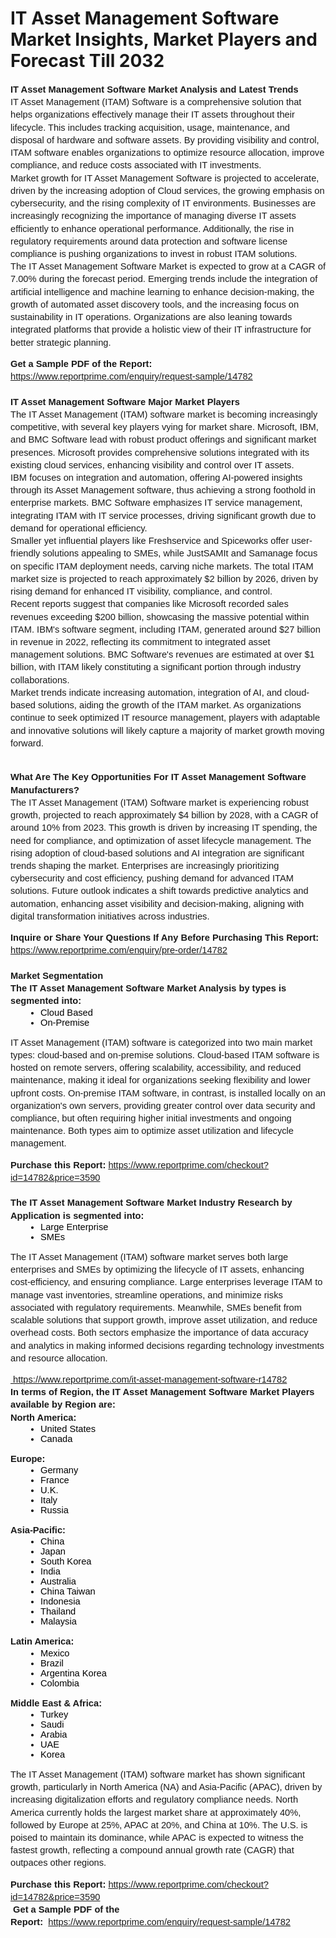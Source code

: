 <p style="line-height: 1.38; margin-top: 0pt; margin-bottom: 0pt;font-family: Arial,sans-serif;font-weight: 400;font-variant: normal;font-size: 11pt;" data-mce-style="line-height: 1.38; margin-top: 0pt; margin-bottom: 0pt;font-family: Arial,sans-serif;font-weight: 400;font-variant: normal;font-size: 11pt;"><h1>IT Asset Management Software Market Insights, Market Players and Forecast Till 2032</h1></p><p style="line-height: 1.38; margin-top: 0pt; margin-bottom: 0pt;font-family: Arial,sans-serif;font-weight: 400;font-variant: normal;font-size: 11pt;" data-mce-style="line-height: 1.38; margin-top: 0pt; margin-bottom: 0pt;font-family: Arial,sans-serif;font-weight: 400;font-variant: normal;font-size: 11pt;"><strong>IT Asset Management Software Market Analysis and Latest Trends</strong></p>
<p style="line-height: 1.38; margin-top: 0pt; margin-bottom: 0pt;font-family: Arial,sans-serif;font-weight: 400;font-variant: normal;font-size: 11pt;" data-mce-style="line-height: 1.38; margin-top: 0pt; margin-bottom: 0pt;font-family: Arial,sans-serif;font-weight: 400;font-variant: normal;font-size: 11pt;"><p style="line-height: 1.38; margin-top: 0pt; margin-bottom: 0pt;font-family: Arial,sans-serif;font-weight: 400;font-variant: normal;font-size: 11pt;" data-mce-style="line-height: 1.38; margin-top: 0pt; margin-bottom: 0pt;font-family: Arial,sans-serif;font-weight: 400;font-variant: normal;font-size: 11pt;">IT Asset Management (ITAM) Software is a comprehensive solution that helps organizations effectively manage their IT assets throughout their lifecycle. This includes tracking acquisition, usage, maintenance, and disposal of hardware and software assets. By providing visibility and control, ITAM software enables organizations to optimize resource allocation, improve compliance, and reduce costs associated with IT investments.</p><p style="line-height: 1.38; margin-top: 0pt; margin-bottom: 0pt;font-family: Arial,sans-serif;font-weight: 400;font-variant: normal;font-size: 11pt;" data-mce-style="line-height: 1.38; margin-top: 0pt; margin-bottom: 0pt;font-family: Arial,sans-serif;font-weight: 400;font-variant: normal;font-size: 11pt;">Market growth for IT Asset Management Software is projected to accelerate, driven by the increasing adoption of Cloud services, the growing emphasis on cybersecurity, and the rising complexity of IT environments. Businesses are increasingly recognizing the importance of managing diverse IT assets efficiently to enhance operational performance. Additionally, the rise in regulatory requirements around data protection and software license compliance is pushing organizations to invest in robust ITAM solutions.</p><p style="line-height: 1.38; margin-top: 0pt; margin-bottom: 0pt;font-family: Arial,sans-serif;font-weight: 400;font-variant: normal;font-size: 11pt;" data-mce-style="line-height: 1.38; margin-top: 0pt; margin-bottom: 0pt;font-family: Arial,sans-serif;font-weight: 400;font-variant: normal;font-size: 11pt;">The IT Asset Management Software Market is expected to grow at a CAGR of 7.00% during the forecast period. Emerging trends include the integration of artificial intelligence and machine learning to enhance decision-making, the growth of automated asset discovery tools, and the increasing focus on sustainability in IT operations. Organizations are also leaning towards integrated platforms that provide a holistic view of their IT infrastructure for better strategic planning.</p></p>
<p style="line-height: 1.38; margin-top: 0pt; margin-bottom: 0pt;font-family: Arial,sans-serif;font-weight: 400;font-variant: normal;font-size: 11pt;" data-mce-style="line-height: 1.38; margin-top: 0pt; margin-bottom: 0pt;font-family: Arial,sans-serif;font-weight: 400;font-variant: normal;font-size: 11pt;"><strong>Get a Sample PDF of the Report:&nbsp;</strong> <a href="https://www.reportprime.com/enquiry/request-sample/14782?utm_campaign=166106&utm_medium=2&utm_source=Github&utm_content=ia&utm_term=28052025&utm_id=it-asset-management-software">https://www.reportprime.com/enquiry/request-sample/14782</a></p>
<p style="line-height: 1.38; margin-top: 0pt; margin-bottom: 0pt;font-family: Arial,sans-serif;font-weight: 400;font-variant: normal;font-size: 11pt;" data-mce-style="line-height: 1.38; margin-top: 0pt; margin-bottom: 0pt;font-family: Arial,sans-serif;font-weight: 400;font-variant: normal;font-size: 11pt;">&nbsp;</p>
<p style="line-height: 1.38; margin-top: 0pt; margin-bottom: 0pt;font-family: Arial,sans-serif;font-weight: 400;font-variant: normal;font-size: 11pt;" data-mce-style="line-height: 1.38; margin-top: 0pt; margin-bottom: 0pt;font-family: Arial,sans-serif;font-weight: 400;font-variant: normal;font-size: 11pt;"><strong>IT Asset Management Software Major Market Players</strong></p>
<p style="line-height: 1.38; margin-top: 0pt; margin-bottom: 0pt;font-family: Arial,sans-serif;font-weight: 400;font-variant: normal;font-size: 11pt;" data-mce-style="line-height: 1.38; margin-top: 0pt; margin-bottom: 0pt;font-family: Arial,sans-serif;font-weight: 400;font-variant: normal;font-size: 11pt;"><p style="line-height: 1.38; margin-top: 0pt; margin-bottom: 0pt;font-family: Arial,sans-serif;font-weight: 400;font-variant: normal;font-size: 11pt;" data-mce-style="line-height: 1.38; margin-top: 0pt; margin-bottom: 0pt;font-family: Arial,sans-serif;font-weight: 400;font-variant: normal;font-size: 11pt;">The IT Asset Management (ITAM) software market is becoming increasingly competitive, with several key players vying for market share. Microsoft, IBM, and BMC Software lead with robust product offerings and significant market presences. Microsoft provides comprehensive solutions integrated with its existing cloud services, enhancing visibility and control over IT assets.</p><p style="line-height: 1.38; margin-top: 0pt; margin-bottom: 0pt;font-family: Arial,sans-serif;font-weight: 400;font-variant: normal;font-size: 11pt;" data-mce-style="line-height: 1.38; margin-top: 0pt; margin-bottom: 0pt;font-family: Arial,sans-serif;font-weight: 400;font-variant: normal;font-size: 11pt;">IBM focuses on integration and automation, offering AI-powered insights through its Asset Management software, thus achieving a strong foothold in enterprise markets. BMC Software emphasizes IT service management, integrating ITAM with IT service processes, driving significant growth due to demand for operational efficiency.</p><p style="line-height: 1.38; margin-top: 0pt; margin-bottom: 0pt;font-family: Arial,sans-serif;font-weight: 400;font-variant: normal;font-size: 11pt;" data-mce-style="line-height: 1.38; margin-top: 0pt; margin-bottom: 0pt;font-family: Arial,sans-serif;font-weight: 400;font-variant: normal;font-size: 11pt;">Smaller yet influential players like Freshservice and Spiceworks offer user-friendly solutions appealing to SMEs, while JustSAMIt and Samanage focus on specific ITAM deployment needs, carving niche markets. The total ITAM market size is projected to reach approximately $2 billion by 2026, driven by rising demand for enhanced IT visibility, compliance, and control.</p><p style="line-height: 1.38; margin-top: 0pt; margin-bottom: 0pt;font-family: Arial,sans-serif;font-weight: 400;font-variant: normal;font-size: 11pt;" data-mce-style="line-height: 1.38; margin-top: 0pt; margin-bottom: 0pt;font-family: Arial,sans-serif;font-weight: 400;font-variant: normal;font-size: 11pt;">Recent reports suggest that companies like Microsoft recorded sales revenues exceeding $200 billion, showcasing the massive potential within ITAM. IBM's software segment, including ITAM, generated around $27 billion in revenue in 2022, reflecting its commitment to integrated asset management solutions. BMC Software's revenues are estimated at over $1 billion, with ITAM likely constituting a significant portion through industry collaborations.</p><p style="line-height: 1.38; margin-top: 0pt; margin-bottom: 0pt;font-family: Arial,sans-serif;font-weight: 400;font-variant: normal;font-size: 11pt;" data-mce-style="line-height: 1.38; margin-top: 0pt; margin-bottom: 0pt;font-family: Arial,sans-serif;font-weight: 400;font-variant: normal;font-size: 11pt;">Market trends indicate increasing automation, integration of AI, and cloud-based solutions, aiding the growth of the ITAM market. As organizations continue to seek optimized IT resource management, players with adaptable and innovative solutions will likely capture a majority of market growth moving forward.</p></p>
<p style="line-height: 1.38; margin-top: 0pt; margin-bottom: 0pt;font-family: Arial,sans-serif;font-weight: 400;font-variant: normal;font-size: 11pt;" data-mce-style="line-height: 1.38; margin-top: 0pt; margin-bottom: 0pt;font-family: Arial,sans-serif;font-weight: 400;font-variant: normal;font-size: 11pt;">&nbsp;</p>
<p style="line-height: 1.38; margin-top: 0pt; margin-bottom: 0pt;font-family: Arial,sans-serif;font-weight: 400;font-variant: normal;font-size: 11pt;" data-mce-style="line-height: 1.38; margin-top: 0pt; margin-bottom: 0pt;font-family: Arial,sans-serif;font-weight: 400;font-variant: normal;font-size: 11pt;"><strong>What Are The Key Opportunities For IT Asset Management Software Manufacturers?</strong></p>
<p style="line-height: 1.38; margin-top: 0pt; margin-bottom: 0pt;font-family: Arial,sans-serif;font-weight: 400;font-variant: normal;font-size: 11pt;" data-mce-style="line-height: 1.38; margin-top: 0pt; margin-bottom: 0pt;font-family: Arial,sans-serif;font-weight: 400;font-variant: normal;font-size: 11pt;"><p style="line-height: 1.38; margin-top: 0pt; margin-bottom: 0pt;font-family: Arial,sans-serif;font-weight: 400;font-variant: normal;font-size: 11pt;" data-mce-style="line-height: 1.38; margin-top: 0pt; margin-bottom: 0pt;font-family: Arial,sans-serif;font-weight: 400;font-variant: normal;font-size: 11pt;">The IT Asset Management (ITAM) Software market is experiencing robust growth, projected to reach approximately $4 billion by 2028, with a CAGR of around 10% from 2023. This growth is driven by increasing IT spending, the need for compliance, and optimization of asset lifecycle management. The rising adoption of cloud-based solutions and AI integration are significant trends shaping the market. Enterprises are increasingly prioritizing cybersecurity and cost efficiency, pushing demand for advanced ITAM solutions. Future outlook indicates a shift towards predictive analytics and automation, enhancing asset visibility and decision-making, aligning with digital transformation initiatives across industries.</p></p>
<p style="line-height: 1.38; margin-top: 0pt; margin-bottom: 0pt;font-family: Arial,sans-serif;font-weight: 400;font-variant: normal;font-size: 11pt;" data-mce-style="line-height: 1.38; margin-top: 0pt; margin-bottom: 0pt;font-family: Arial,sans-serif;font-weight: 400;font-variant: normal;font-size: 11pt;"><strong>Inquire or Share Your Questions If Any Before Purchasing This Report:</strong> <a href="https://www.reportprime.com/enquiry/pre-order/14782?utm_campaign=166106&utm_medium=2&utm_source=Github&utm_content=ia&utm_term=28052025&utm_id=it-asset-management-software">https://www.reportprime.com/enquiry/pre-order/14782</a></p>
<p style="line-height: 1.38; margin-top: 0pt; margin-bottom: 0pt;font-family: Arial,sans-serif;font-weight: 400;font-variant: normal;font-size: 11pt;" data-mce-style="line-height: 1.38; margin-top: 0pt; margin-bottom: 0pt;font-family: Arial,sans-serif;font-weight: 400;font-variant: normal;font-size: 11pt;">&nbsp;</p>
<p style="line-height: 1.38; margin-top: 0pt; margin-bottom: 0pt;font-family: Arial,sans-serif;font-weight: 400;font-variant: normal;font-size: 11pt;" data-mce-style="line-height: 1.38; margin-top: 0pt; margin-bottom: 0pt;font-family: Arial,sans-serif;font-weight: 400;font-variant: normal;font-size: 11pt;"><strong>Market Segmentation</strong></p>
<p style="line-height: 1.38; margin-top: 0pt; margin-bottom: 0pt;font-family: Arial,sans-serif;font-weight: 400;font-variant: normal;font-size: 11pt;" data-mce-style="line-height: 1.38; margin-top: 0pt; margin-bottom: 0pt;font-family: Arial,sans-serif;font-weight: 400;font-variant: normal;font-size: 11pt;"><strong>The IT Asset Management Software Market Analysis by types is segmented into:</strong></p>
<p style="line-height: 1.38; margin-top: 0pt; margin-bottom: 0pt;font-family: Arial,sans-serif;font-weight: 400;font-variant: normal;font-size: 11pt;" data-mce-style="line-height: 1.38; margin-top: 0pt; margin-bottom: 0pt;font-family: Arial,sans-serif;font-weight: 400;font-variant: normal;font-size: 11pt;"><ul style="margin-top: 0; margin-bottom: 0; padding-inline-start: 48px;" data-mce-style="margin-top: 0; margin-bottom: 0; padding-inline-start: 48px;"><li style="list-style-type: disc; font-size: 11pt; font-family: Arial,sans-serif; color: #000000; background-color: transparent; font-weight: 400; font-variant: normal; text-decoration: none; vertical-align: baseline; white-space: pre;" aria-level="1" data-mce-style="list-style-type: disc; font-size: 11pt; font-family: Arial,sans-serif; color: #000000; background-color: transparent; font-weight: 400; font-variant: normal; text-decoration: none; vertical-align: baseline; white-space: pre;">Cloud Based</li><li style="list-style-type: disc; font-size: 11pt; font-family: Arial,sans-serif; color: #000000; background-color: transparent; font-weight: 400; font-variant: normal; text-decoration: none; vertical-align: baseline; white-space: pre;" aria-level="1" data-mce-style="list-style-type: disc; font-size: 11pt; font-family: Arial,sans-serif; color: #000000; background-color: transparent; font-weight: 400; font-variant: normal; text-decoration: none; vertical-align: baseline; white-space: pre;">On-Premise</li></ul></p>
<p style="line-height: 1.38; margin-top: 0pt; margin-bottom: 0pt;font-family: Arial,sans-serif;font-weight: 400;font-variant: normal;font-size: 11pt;" data-mce-style="line-height: 1.38; margin-top: 0pt; margin-bottom: 0pt;font-family: Arial,sans-serif;font-weight: 400;font-variant: normal;font-size: 11pt;"><p style="line-height: 1.38; margin-top: 0pt; margin-bottom: 0pt;font-family: Arial,sans-serif;font-weight: 400;font-variant: normal;font-size: 11pt;" data-mce-style="line-height: 1.38; margin-top: 0pt; margin-bottom: 0pt;font-family: Arial,sans-serif;font-weight: 400;font-variant: normal;font-size: 11pt;">IT Asset Management (ITAM) software is categorized into two main market types: cloud-based and on-premise solutions. Cloud-based ITAM software is hosted on remote servers, offering scalability, accessibility, and reduced maintenance, making it ideal for organizations seeking flexibility and lower upfront costs. On-premise ITAM software, in contrast, is installed locally on an organization's own servers, providing greater control over data security and compliance, but often requiring higher initial investments and ongoing maintenance. Both types aim to optimize asset utilization and lifecycle management.</p></p>
<p style="line-height: 1.38; margin-top: 0pt; margin-bottom: 0pt;font-family: Arial,sans-serif;font-weight: 400;font-variant: normal;font-size: 11pt;" data-mce-style="line-height: 1.38; margin-top: 0pt; margin-bottom: 0pt;font-family: Arial,sans-serif;font-weight: 400;font-variant: normal;font-size: 11pt;"><strong>Purchase this Report:&nbsp;</strong><a href="https://www.reportprime.com/checkout?id=14782&price=3590&utm_campaign=166106&utm_medium=2&utm_source=Github&utm_content=ia&utm_term=28052025&utm_id=it-asset-management-software">https://www.reportprime.com/checkout?id=14782&price=3590</a></p>
<p style="line-height: 1.38; margin-top: 0pt; margin-bottom: 0pt;font-family: Arial,sans-serif;font-weight: 400;font-variant: normal;font-size: 11pt;" data-mce-style="line-height: 1.38; margin-top: 0pt; margin-bottom: 0pt;font-family: Arial,sans-serif;font-weight: 400;font-variant: normal;font-size: 11pt;">&nbsp;</p>
<p style="line-height: 1.38; margin-top: 0pt; margin-bottom: 0pt;font-family: Arial,sans-serif;font-weight: 400;font-variant: normal;font-size: 11pt;" data-mce-style="line-height: 1.38; margin-top: 0pt; margin-bottom: 0pt;font-family: Arial,sans-serif;font-weight: 400;font-variant: normal;font-size: 11pt;"><strong>The IT Asset Management Software Market Industry Research by Application is segmented into:</strong></p>
<p style="line-height: 1.38; margin-top: 0pt; margin-bottom: 0pt;font-family: Arial,sans-serif;font-weight: 400;font-variant: normal;font-size: 11pt;" data-mce-style="line-height: 1.38; margin-top: 0pt; margin-bottom: 0pt;font-family: Arial,sans-serif;font-weight: 400;font-variant: normal;font-size: 11pt;"><ul style="margin-top: 0; margin-bottom: 0; padding-inline-start: 48px;" data-mce-style="margin-top: 0; margin-bottom: 0; padding-inline-start: 48px;"><li style="list-style-type: disc; font-size: 11pt; font-family: Arial,sans-serif; color: #000000; background-color: transparent; font-weight: 400; font-variant: normal; text-decoration: none; vertical-align: baseline; white-space: pre;" aria-level="1" data-mce-style="list-style-type: disc; font-size: 11pt; font-family: Arial,sans-serif; color: #000000; background-color: transparent; font-weight: 400; font-variant: normal; text-decoration: none; vertical-align: baseline; white-space: pre;">Large Enterprise</li><li style="list-style-type: disc; font-size: 11pt; font-family: Arial,sans-serif; color: #000000; background-color: transparent; font-weight: 400; font-variant: normal; text-decoration: none; vertical-align: baseline; white-space: pre;" aria-level="1" data-mce-style="list-style-type: disc; font-size: 11pt; font-family: Arial,sans-serif; color: #000000; background-color: transparent; font-weight: 400; font-variant: normal; text-decoration: none; vertical-align: baseline; white-space: pre;">SMEs</li></ul></p>
<p style="line-height: 1.38; margin-top: 0pt; margin-bottom: 0pt;font-family: Arial,sans-serif;font-weight: 400;font-variant: normal;font-size: 11pt;" data-mce-style="line-height: 1.38; margin-top: 0pt; margin-bottom: 0pt;font-family: Arial,sans-serif;font-weight: 400;font-variant: normal;font-size: 11pt;"><p style="line-height: 1.38; margin-top: 0pt; margin-bottom: 0pt;font-family: Arial,sans-serif;font-weight: 400;font-variant: normal;font-size: 11pt;" data-mce-style="line-height: 1.38; margin-top: 0pt; margin-bottom: 0pt;font-family: Arial,sans-serif;font-weight: 400;font-variant: normal;font-size: 11pt;">The IT Asset Management (ITAM) software market serves both large enterprises and SMEs by optimizing the lifecycle of IT assets, enhancing cost-efficiency, and ensuring compliance. Large enterprises leverage ITAM to manage vast inventories, streamline operations, and minimize risks associated with regulatory requirements. Meanwhile, SMEs benefit from scalable solutions that support growth, improve asset utilization, and reduce overhead costs. Both sectors emphasize the importance of data accuracy and analytics in making informed decisions regarding technology investments and resource allocation.</p></p>
<p style="line-height: 1.38; margin-top: 0pt; margin-bottom: 0pt;font-family: Arial,sans-serif;font-weight: 400;font-variant: normal;font-size: 11pt;" data-mce-style="line-height: 1.38; margin-top: 0pt; margin-bottom: 0pt;font-family: Arial,sans-serif;font-weight: 400;font-variant: normal;font-size: 11pt;"><a href="https://www.reportprime.com/it-asset-management-software-r14782?utm_campaign=166106&utm_medium=2&utm_source=Github&utm_content=ia&utm_term=28052025&utm_id=it-asset-management-software">&nbsp;https://www.reportprime.com/it-asset-management-software-r14782</a></p>
<p style="line-height: 1.38; margin-top: 0pt; margin-bottom: 0pt;font-family: Arial,sans-serif;font-weight: 400;font-variant: normal;font-size: 11pt;" data-mce-style="line-height: 1.38; margin-top: 0pt; margin-bottom: 0pt;font-family: Arial,sans-serif;font-weight: 400;font-variant: normal;font-size: 11pt;"><strong>In terms of Region, the IT Asset Management Software Market Players available by Region are:</strong></p>
<p style="line-height: 1.38; margin-top: 0pt; margin-bottom: 0pt;font-family: Arial,sans-serif;font-weight: 400;font-variant: normal;font-size: 11pt;" data-mce-style="line-height: 1.38; margin-top: 0pt; margin-bottom: 0pt;font-family: Arial,sans-serif;font-weight: 400;font-variant: normal;font-size: 11pt;">
    <p style="line-height: 1.38; margin-top: 0pt; margin-bottom: 0pt;font-family: Arial,sans-serif;font-weight: 400;font-variant: normal;font-size: 11pt;" data-mce-style="line-height: 1.38; margin-top: 0pt; margin-bottom: 0pt;font-family: Arial,sans-serif;font-weight: 400;font-variant: normal;font-size: 11pt;"> <strong> North America: </strong>
        <ul style="margin-top: 0; margin-bottom: 0; padding-inline-start: 48px;" data-mce-style="margin-top: 0; margin-bottom: 0; padding-inline-start: 48px;">
            <li style="list-style-type: disc; font-size: 11pt; font-family: Arial,sans-serif; color: #000000; background-color: transparent; font-weight: 400; font-variant: normal; text-decoration: none; vertical-align: baseline; white-space: pre;" aria-level="1" data-mce-style="list-style-type: disc; font-size: 11pt; font-family: Arial,sans-serif; color: #000000; background-color: transparent; font-weight: 400; font-variant: normal; text-decoration: none; vertical-align: baseline; white-space: pre;">United States</li>
            <li style="list-style-type: disc; font-size: 11pt; font-family: Arial,sans-serif; color: #000000; background-color: transparent; font-weight: 400; font-variant: normal; text-decoration: none; vertical-align: baseline; white-space: pre;" aria-level="1" data-mce-style="list-style-type: disc; font-size: 11pt; font-family: Arial,sans-serif; color: #000000; background-color: transparent; font-weight: 400; font-variant: normal; text-decoration: none; vertical-align: baseline; white-space: pre;">Canada</li>
        </ul>
        </p> 
    <p style="line-height: 1.38; margin-top: 0pt; margin-bottom: 0pt;font-family: Arial,sans-serif;font-weight: 400;font-variant: normal;font-size: 11pt;" data-mce-style="line-height: 1.38; margin-top: 0pt; margin-bottom: 0pt;font-family: Arial,sans-serif;font-weight: 400;font-variant: normal;font-size: 11pt;"> <strong> Europe: </strong>
        <ul style="margin-top: 0; margin-bottom: 0; padding-inline-start: 48px;" data-mce-style="margin-top: 0; margin-bottom: 0; padding-inline-start: 48px;">
            <li style="list-style-type: disc; font-size: 11pt; font-family: Arial,sans-serif; color: #000000; background-color: transparent; font-weight: 400; font-variant: normal; text-decoration: none; vertical-align: baseline; white-space: pre;" aria-level="1" data-mce-style="list-style-type: disc; font-size: 11pt; font-family: Arial,sans-serif; color: #000000; background-color: transparent; font-weight: 400; font-variant: normal; text-decoration: none; vertical-align: baseline; white-space: pre;">Germany</li>
            <li style="list-style-type: disc; font-size: 11pt; font-family: Arial,sans-serif; color: #000000; background-color: transparent; font-weight: 400; font-variant: normal; text-decoration: none; vertical-align: baseline; white-space: pre;" aria-level="1" data-mce-style="list-style-type: disc; font-size: 11pt; font-family: Arial,sans-serif; color: #000000; background-color: transparent; font-weight: 400; font-variant: normal; text-decoration: none; vertical-align: baseline; white-space: pre;">France</li>
            <li style="list-style-type: disc; font-size: 11pt; font-family: Arial,sans-serif; color: #000000; background-color: transparent; font-weight: 400; font-variant: normal; text-decoration: none; vertical-align: baseline; white-space: pre;" aria-level="1" data-mce-style="list-style-type: disc; font-size: 11pt; font-family: Arial,sans-serif; color: #000000; background-color: transparent; font-weight: 400; font-variant: normal; text-decoration: none; vertical-align: baseline; white-space: pre;">U.K.</li>
            <li style="list-style-type: disc; font-size: 11pt; font-family: Arial,sans-serif; color: #000000; background-color: transparent; font-weight: 400; font-variant: normal; text-decoration: none; vertical-align: baseline; white-space: pre;" aria-level="1" data-mce-style="list-style-type: disc; font-size: 11pt; font-family: Arial,sans-serif; color: #000000; background-color: transparent; font-weight: 400; font-variant: normal; text-decoration: none; vertical-align: baseline; white-space: pre;">Italy</li>
            <li style="list-style-type: disc; font-size: 11pt; font-family: Arial,sans-serif; color: #000000; background-color: transparent; font-weight: 400; font-variant: normal; text-decoration: none; vertical-align: baseline; white-space: pre;" aria-level="1" data-mce-style="list-style-type: disc; font-size: 11pt; font-family: Arial,sans-serif; color: #000000; background-color: transparent; font-weight: 400; font-variant: normal; text-decoration: none; vertical-align: baseline; white-space: pre;">Russia</li>
        </ul>
        </p> 
    <p style="line-height: 1.38; margin-top: 0pt; margin-bottom: 0pt;font-family: Arial,sans-serif;font-weight: 400;font-variant: normal;font-size: 11pt;" data-mce-style="line-height: 1.38; margin-top: 0pt; margin-bottom: 0pt;font-family: Arial,sans-serif;font-weight: 400;font-variant: normal;font-size: 11pt;"> <strong> Asia-Pacific: </strong>
        <ul style="margin-top: 0; margin-bottom: 0; padding-inline-start: 48px;" data-mce-style="margin-top: 0; margin-bottom: 0; padding-inline-start: 48px;">
            <li style="list-style-type: disc; font-size: 11pt; font-family: Arial,sans-serif; color: #000000; background-color: transparent; font-weight: 400; font-variant: normal; text-decoration: none; vertical-align: baseline; white-space: pre;" aria-level="1" data-mce-style="list-style-type: disc; font-size: 11pt; font-family: Arial,sans-serif; color: #000000; background-color: transparent; font-weight: 400; font-variant: normal; text-decoration: none; vertical-align: baseline; white-space: pre;">China</li>
            <li style="list-style-type: disc; font-size: 11pt; font-family: Arial,sans-serif; color: #000000; background-color: transparent; font-weight: 400; font-variant: normal; text-decoration: none; vertical-align: baseline; white-space: pre;" aria-level="1" data-mce-style="list-style-type: disc; font-size: 11pt; font-family: Arial,sans-serif; color: #000000; background-color: transparent; font-weight: 400; font-variant: normal; text-decoration: none; vertical-align: baseline; white-space: pre;">Japan</li>
            <li style="list-style-type: disc; font-size: 11pt; font-family: Arial,sans-serif; color: #000000; background-color: transparent; font-weight: 400; font-variant: normal; text-decoration: none; vertical-align: baseline; white-space: pre;" aria-level="1" data-mce-style="list-style-type: disc; font-size: 11pt; font-family: Arial,sans-serif; color: #000000; background-color: transparent; font-weight: 400; font-variant: normal; text-decoration: none; vertical-align: baseline; white-space: pre;">South Korea</li>
            <li style="list-style-type: disc; font-size: 11pt; font-family: Arial,sans-serif; color: #000000; background-color: transparent; font-weight: 400; font-variant: normal; text-decoration: none; vertical-align: baseline; white-space: pre;" aria-level="1" data-mce-style="list-style-type: disc; font-size: 11pt; font-family: Arial,sans-serif; color: #000000; background-color: transparent; font-weight: 400; font-variant: normal; text-decoration: none; vertical-align: baseline; white-space: pre;">India</li>
            <li style="list-style-type: disc; font-size: 11pt; font-family: Arial,sans-serif; color: #000000; background-color: transparent; font-weight: 400; font-variant: normal; text-decoration: none; vertical-align: baseline; white-space: pre;" aria-level="1" data-mce-style="list-style-type: disc; font-size: 11pt; font-family: Arial,sans-serif; color: #000000; background-color: transparent; font-weight: 400; font-variant: normal; text-decoration: none; vertical-align: baseline; white-space: pre;">Australia</li>
            <li style="list-style-type: disc; font-size: 11pt; font-family: Arial,sans-serif; color: #000000; background-color: transparent; font-weight: 400; font-variant: normal; text-decoration: none; vertical-align: baseline; white-space: pre;" aria-level="1" data-mce-style="list-style-type: disc; font-size: 11pt; font-family: Arial,sans-serif; color: #000000; background-color: transparent; font-weight: 400; font-variant: normal; text-decoration: none; vertical-align: baseline; white-space: pre;">China Taiwan</li>
            <li style="list-style-type: disc; font-size: 11pt; font-family: Arial,sans-serif; color: #000000; background-color: transparent; font-weight: 400; font-variant: normal; text-decoration: none; vertical-align: baseline; white-space: pre;" aria-level="1" data-mce-style="list-style-type: disc; font-size: 11pt; font-family: Arial,sans-serif; color: #000000; background-color: transparent; font-weight: 400; font-variant: normal; text-decoration: none; vertical-align: baseline; white-space: pre;">Indonesia</li>
            <li style="list-style-type: disc; font-size: 11pt; font-family: Arial,sans-serif; color: #000000; background-color: transparent; font-weight: 400; font-variant: normal; text-decoration: none; vertical-align: baseline; white-space: pre;" aria-level="1" data-mce-style="list-style-type: disc; font-size: 11pt; font-family: Arial,sans-serif; color: #000000; background-color: transparent; font-weight: 400; font-variant: normal; text-decoration: none; vertical-align: baseline; white-space: pre;">Thailand</li>
            <li style="list-style-type: disc; font-size: 11pt; font-family: Arial,sans-serif; color: #000000; background-color: transparent; font-weight: 400; font-variant: normal; text-decoration: none; vertical-align: baseline; white-space: pre;" aria-level="1" data-mce-style="list-style-type: disc; font-size: 11pt; font-family: Arial,sans-serif; color: #000000; background-color: transparent; font-weight: 400; font-variant: normal; text-decoration: none; vertical-align: baseline; white-space: pre;">Malaysia</li>
        </ul>
        </p> 
    <p style="line-height: 1.38; margin-top: 0pt; margin-bottom: 0pt;font-family: Arial,sans-serif;font-weight: 400;font-variant: normal;font-size: 11pt;" data-mce-style="line-height: 1.38; margin-top: 0pt; margin-bottom: 0pt;font-family: Arial,sans-serif;font-weight: 400;font-variant: normal;font-size: 11pt;"> <strong> Latin America: </strong>
        <ul style="margin-top: 0; margin-bottom: 0; padding-inline-start: 48px;" data-mce-style="margin-top: 0; margin-bottom: 0; padding-inline-start: 48px;">
            <li style="list-style-type: disc; font-size: 11pt; font-family: Arial,sans-serif; color: #000000; background-color: transparent; font-weight: 400; font-variant: normal; text-decoration: none; vertical-align: baseline; white-space: pre;" aria-level="1" data-mce-style="list-style-type: disc; font-size: 11pt; font-family: Arial,sans-serif; color: #000000; background-color: transparent; font-weight: 400; font-variant: normal; text-decoration: none; vertical-align: baseline; white-space: pre;">Mexico</li>
            <li style="list-style-type: disc; font-size: 11pt; font-family: Arial,sans-serif; color: #000000; background-color: transparent; font-weight: 400; font-variant: normal; text-decoration: none; vertical-align: baseline; white-space: pre;" aria-level="1" data-mce-style="list-style-type: disc; font-size: 11pt; font-family: Arial,sans-serif; color: #000000; background-color: transparent; font-weight: 400; font-variant: normal; text-decoration: none; vertical-align: baseline; white-space: pre;">Brazil</li>
            <li style="list-style-type: disc; font-size: 11pt; font-family: Arial,sans-serif; color: #000000; background-color: transparent; font-weight: 400; font-variant: normal; text-decoration: none; vertical-align: baseline; white-space: pre;" aria-level="1" data-mce-style="list-style-type: disc; font-size: 11pt; font-family: Arial,sans-serif; color: #000000; background-color: transparent; font-weight: 400; font-variant: normal; text-decoration: none; vertical-align: baseline; white-space: pre;">Argentina Korea</li>
            <li style="list-style-type: disc; font-size: 11pt; font-family: Arial,sans-serif; color: #000000; background-color: transparent; font-weight: 400; font-variant: normal; text-decoration: none; vertical-align: baseline; white-space: pre;" aria-level="1" data-mce-style="list-style-type: disc; font-size: 11pt; font-family: Arial,sans-serif; color: #000000; background-color: transparent; font-weight: 400; font-variant: normal; text-decoration: none; vertical-align: baseline; white-space: pre;">Colombia</li>
        </ul>
        </p> 
    <p style="line-height: 1.38; margin-top: 0pt; margin-bottom: 0pt;font-family: Arial,sans-serif;font-weight: 400;font-variant: normal;font-size: 11pt;" data-mce-style="line-height: 1.38; margin-top: 0pt; margin-bottom: 0pt;font-family: Arial,sans-serif;font-weight: 400;font-variant: normal;font-size: 11pt;"> <strong> Middle East & Africa: </strong>
        <ul style="margin-top: 0; margin-bottom: 0; padding-inline-start: 48px;" data-mce-style="margin-top: 0; margin-bottom: 0; padding-inline-start: 48px;">
            <li style="list-style-type: disc; font-size: 11pt; font-family: Arial,sans-serif; color: #000000; background-color: transparent; font-weight: 400; font-variant: normal; text-decoration: none; vertical-align: baseline; white-space: pre;" aria-level="1" data-mce-style="list-style-type: disc; font-size: 11pt; font-family: Arial,sans-serif; color: #000000; background-color: transparent; font-weight: 400; font-variant: normal; text-decoration: none; vertical-align: baseline; white-space: pre;">Turkey</li>
            <li style="list-style-type: disc; font-size: 11pt; font-family: Arial,sans-serif; color: #000000; background-color: transparent; font-weight: 400; font-variant: normal; text-decoration: none; vertical-align: baseline; white-space: pre;" aria-level="1" data-mce-style="list-style-type: disc; font-size: 11pt; font-family: Arial,sans-serif; color: #000000; background-color: transparent; font-weight: 400; font-variant: normal; text-decoration: none; vertical-align: baseline; white-space: pre;">Saudi</li>
            <li style="list-style-type: disc; font-size: 11pt; font-family: Arial,sans-serif; color: #000000; background-color: transparent; font-weight: 400; font-variant: normal; text-decoration: none; vertical-align: baseline; white-space: pre;" aria-level="1" data-mce-style="list-style-type: disc; font-size: 11pt; font-family: Arial,sans-serif; color: #000000; background-color: transparent; font-weight: 400; font-variant: normal; text-decoration: none; vertical-align: baseline; white-space: pre;">Arabia</li>
            <li style="list-style-type: disc; font-size: 11pt; font-family: Arial,sans-serif; color: #000000; background-color: transparent; font-weight: 400; font-variant: normal; text-decoration: none; vertical-align: baseline; white-space: pre;" aria-level="1" data-mce-style="list-style-type: disc; font-size: 11pt; font-family: Arial,sans-serif; color: #000000; background-color: transparent; font-weight: 400; font-variant: normal; text-decoration: none; vertical-align: baseline; white-space: pre;">UAE</li>
            <li style="list-style-type: disc; font-size: 11pt; font-family: Arial,sans-serif; color: #000000; background-color: transparent; font-weight: 400; font-variant: normal; text-decoration: none; vertical-align: baseline; white-space: pre;" aria-level="1" data-mce-style="list-style-type: disc; font-size: 11pt; font-family: Arial,sans-serif; color: #000000; background-color: transparent; font-weight: 400; font-variant: normal; text-decoration: none; vertical-align: baseline; white-space: pre;">Korea</li>
        </ul>
    </p>
    </p>
<p style="line-height: 1.38; margin-top: 0pt; margin-bottom: 0pt;font-family: Arial,sans-serif;font-weight: 400;font-variant: normal;font-size: 11pt;" data-mce-style="line-height: 1.38; margin-top: 0pt; margin-bottom: 0pt;font-family: Arial,sans-serif;font-weight: 400;font-variant: normal;font-size: 11pt;"><p style="line-height: 1.38; margin-top: 0pt; margin-bottom: 0pt;font-family: Arial,sans-serif;font-weight: 400;font-variant: normal;font-size: 11pt;" data-mce-style="line-height: 1.38; margin-top: 0pt; margin-bottom: 0pt;font-family: Arial,sans-serif;font-weight: 400;font-variant: normal;font-size: 11pt;">The IT Asset Management (ITAM) software market has shown significant growth, particularly in North America (NA) and Asia-Pacific (APAC), driven by increasing digitalization efforts and regulatory compliance needs. North America currently holds the largest market share at approximately 40%, followed by Europe at 25%, APAC at 20%, and China at 10%. The U.S. is poised to maintain its dominance, while APAC is expected to witness the fastest growth, reflecting a compound annual growth rate (CAGR) that outpaces other regions.</p></p>
<p style="line-height: 1.38; margin-top: 0pt; margin-bottom: 0pt;font-family: Arial,sans-serif;font-weight: 400;font-variant: normal;font-size: 11pt;" data-mce-style="line-height: 1.38; margin-top: 0pt; margin-bottom: 0pt;font-family: Arial,sans-serif;font-weight: 400;font-variant: normal;font-size: 11pt;"><strong>Purchase this Report: </strong><a href="https://www.reportprime.com/checkout?id=14782&price=3590&utm_campaign=166106&utm_medium=2&utm_source=Github&utm_content=ia&utm_term=28052025&utm_id=it-asset-management-software">https://www.reportprime.com/checkout?id=14782&price=3590</a></p>
<p style="line-height: 1.38; margin-top: 0pt; margin-bottom: 0pt;font-family: Arial,sans-serif;font-weight: 400;font-variant: normal;font-size: 11pt;" data-mce-style="line-height: 1.38; margin-top: 0pt; margin-bottom: 0pt;font-family: Arial,sans-serif;font-weight: 400;font-variant: normal;font-size: 11pt;">&nbsp;<strong>Get a Sample PDF of the Report:&nbsp;&nbsp;</strong><a href="https://www.reportprime.com/enquiry/request-sample/14782?utm_campaign=166106&utm_medium=2&utm_source=Github&utm_content=ia&utm_term=28052025&utm_id=it-asset-management-software">https://www.reportprime.com/enquiry/request-sample/14782</a></p>
<p style="line-height: 1.38; margin-top: 0pt; margin-bottom: 0pt;font-family: Arial,sans-serif;font-weight: 400;font-variant: normal;font-size: 11pt;" data-mce-style="line-height: 1.38; margin-top: 0pt; margin-bottom: 0pt;font-family: Arial,sans-serif;font-weight: 400;font-variant: normal;font-size: 11pt;"><strong></strong></p>
<p style="line-height: 1.38; margin-top: 0pt; margin-bottom: 0pt;font-family: Arial,sans-serif;font-weight: 400;font-variant: normal;font-size: 11pt;" data-mce-style="line-height: 1.38; margin-top: 0pt; margin-bottom: 0pt;font-family: Arial,sans-serif;font-weight: 400;font-variant: normal;font-size: 11pt;"><p style="line-height: 1.38; margin-top: 0pt; margin-bottom: 0pt;font-family: Arial,sans-serif;font-weight: 400;font-variant: normal;font-size: 11pt;" data-mce-style="line-height: 1.38; margin-top: 0pt; margin-bottom: 0pt;font-family: Arial,sans-serif;font-weight: 400;font-variant: normal;font-size: 11pt;"></p><p style="line-height: 1.38; margin-top: 0pt; margin-bottom: 0pt;font-family: Arial,sans-serif;font-weight: 400;font-variant: normal;font-size: 11pt;" data-mce-style="line-height: 1.38; margin-top: 0pt; margin-bottom: 0pt;font-family: Arial,sans-serif;font-weight: 400;font-variant: normal;font-size: 11pt;"></p><p style="line-height: 1.38; margin-top: 0pt; margin-bottom: 0pt;font-family: Arial,sans-serif;font-weight: 400;font-variant: normal;font-size: 11pt;" data-mce-style="line-height: 1.38; margin-top: 0pt; margin-bottom: 0pt;font-family: Arial,sans-serif;font-weight: 400;font-variant: normal;font-size: 11pt;"></p></p>
